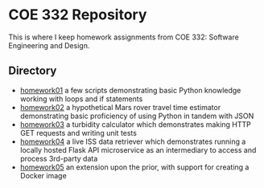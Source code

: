 # COE 332 Repository

This is where I keep homework assignments from COE 332: Software Engineering and Design.

## Directory

- [homework01](homework01) a few scripts demonstrating basic Python knowledge working with loops and if statements
- [homework02](homework02) a hypothetical Mars rover travel time estimator demonstrating basic proficiency of using Python in tandem with JSON
- [homework03](homework03) a turbidity calculator which demonstrates making HTTP GET requests and writing unit tests
- [homework04](homework04) a live ISS data retriever which demonstrates running a locally hosted Flask API microservice as an intermediary to access and process 3rd-party data
- [homework05](homework05) an extension upon the prior, with support for creating a Docker image
